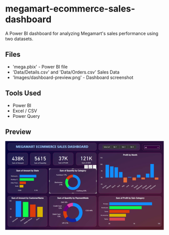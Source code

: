 # megamart-ecommerce-sales-dashboard
A Power BI dashboard for analyzing Megamart's sales performance using two datasets.
## Files
- 'mega.pbix' - Power BI file
- 'Data/Details.csv' and 'Data/Orders.csv' Sales Data
- 'Images/dashboard-preview.png' - Dashboard screenshot
## Tools Used 
- Power BI
- Excel / CSV
- Power Query
## Preview
![Dashboard](Images/dashboard-preview.png)
